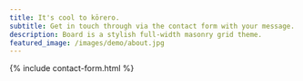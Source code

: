 ```yaml
---
title: It's cool to kōrero.
subtitle: Get in touch through via the contact form with your message. Resume can be provided on request.
description: Board is a stylish full-width masonry grid theme.
featured_image: /images/demo/about.jpg
---
```


{% include contact-form.html %}

<!-- We've made a contact form that you can use with [Formspree](https://formspree.io/create/jekyllthemes) to handle up to 50 submissions per month for free. You could also easily switch out the end-point to use another contact form service. -->